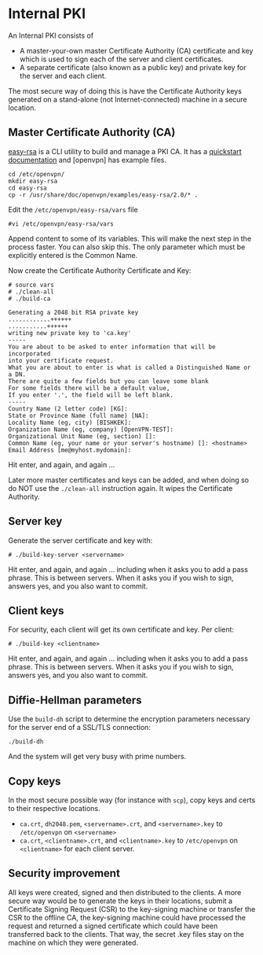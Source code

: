 # Internal PKI

An Internal PKI consists of

* A master-your-own master Certificate Authority (CA) certificate and key which is used to sign each of the server and client certificates.
* A separate certificate (also known as a public key) and private key for the server and each client.

The most secure way of doing this is have the Certificate Authority keys generated on a stand-alone (not Internet-connected) machine in a secure location. 

## Master Certificate Authority (CA)

[easy-rsa](https://github.com/OpenVPN/easy-rsa) is a CLI utility to build and manage a PKI CA. It has a [quickstart documentation](https://github.com/OpenVPN/easy-rsa/blob/master/README.quickstart.md) and [openvpn] has example files.

    cd /etc/openvpn/
    mkdir easy-rsa
    cd easy-rsa
    cp -r /usr/share/doc/openvpn/examples/easy-rsa/2.0/* .

Edit the `/etc/openvpn/easy-rsa/vars` file
    
    #vi /etc/openvpn/easy-rsa/vars

Append content to some of its variables. This will make the next step in the process faster. You can also skip this. The only parameter which must be explicitly entered is the Common Name. 

Now create the Certificate Authority Certificate and Key:

    # source vars
    # ./clean-all
    # ./build-ca
        
    Generating a 2048 bit RSA private key
    ............++++++
    ...........++++++
    writing new private key to 'ca.key'
    -----
    You are about to be asked to enter information that will be incorporated
    into your certificate request.
    What you are about to enter is what is called a Distinguished Name or a DN.
    There are quite a few fields but you can leave some blank
    For some fields there will be a default value,
    If you enter '.', the field will be left blank.
    -----
    Country Name (2 letter code) [KG]:
    State or Province Name (full name) [NA]:
    Locality Name (eg, city) [BISHKEK]:
    Organization Name (eg, company) [OpenVPN-TEST]:
    Organizational Unit Name (eg, section) []:
    Common Name (eg, your name or your server's hostname) []: <hostname>
    Email Address [me@myhost.mydomain]:

Hit enter, and again, and again ...

Later more master certificates and keys can be added, and when doing so do NOT use the `./clean-all` instruction again. It wipes the Certificate Authority.

## Server key

Generate the server certificate and key with:

    # ./build-key-server <servername>

Hit enter, and again, and again ... including when it asks you to add a pass phrase. This is between servers. When it asks you if you wish to sign, answers yes, and you also want to commit.

## Client keys
For security, each client will get its own certificate and key. Per client:

    # ./build-key <clientname>

Hit enter, and again, and again ... including when it asks you to add a pass phrase. This is between servers. When it asks you if you wish to sign, answers yes, and you also want to commit.

## Diffie-Hellman parameters
Use the `build-dh` script to determine the encryption parameters necessary for the server end of a SSL/​TLS connection:

    ./build-dh

And the system will get very busy with prime numbers.

## Copy keys

In the most secure possible way (for instance with `scp`), copy keys and certs to their respective locations.

* `ca.crt`, `dh2048.pem`, `<servername>.crt`, and `<servername>.key` to `/etc/openvpn` on `<servername>`
* `ca.crt`, `<clientname>.crt`, and `<clientname>.key` to `/etc/openvpn` on `<clientname>` for each client server.

## Security improvement

All keys were created, signed and then distributed to the clients. A more secure way would be to generate the keys in their locations, submit a Certificate Signing Request (CSR) to the key-signing machine or transfer the CSR to the offline CA, the key-signing machine could have processed the request and returned a signed certificate which could have been transferred back to the clients. That way, the secret .key files stay on the machine on which they were generated.

